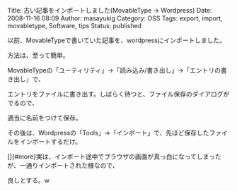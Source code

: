 Title: 古い記事をインポートしました(MovableType -> Wordpress)
Date: 2008-11-16 08:09
Author: masayukig
Category: OSS
Tags: export, import, movabletype, Software, tips
Status: published

以前、MovableTypeで書いていた記事を、wordpressにインポートしました。

方法は、至って簡単。

MovableTypeの「ユーティリティ」-&gt;「読み込み/書き出し」-&gt;「エントリの書き出し」で、

エントリをファイルに書き出す。しばらく待つと、ファイル保存のダイアログがでるので、

適当に名前をつけて保存。

その後は、Wordpressの「Tools」-&gt;「インポート」で、先ほど保存したファイルをインポートするだけ。

[]{#more}実は、インポート途中でブラウザの画面が真っ白になってしまったが、一通りインポートされた様なので、

良しとする。w

